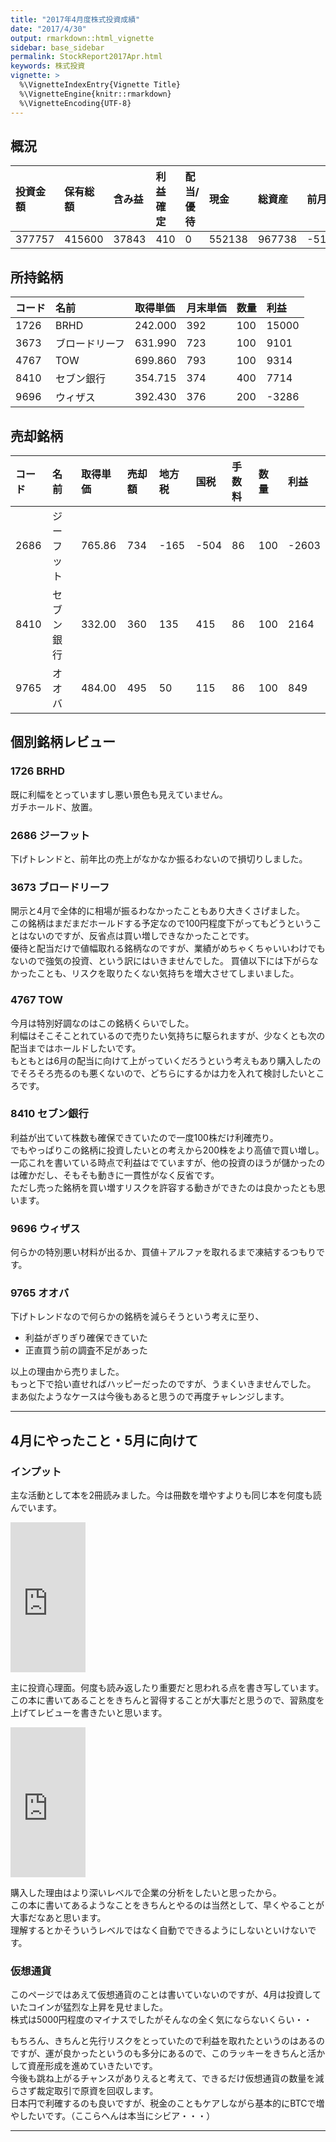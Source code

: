 ```yaml
---
title: "2017年4月度株式投資成績"
date: "2017/4/30"
output: rmarkdown::html_vignette
sidebar: base_sidebar
permalink: StockReport2017Apr.html
keywords: 株式投資
vignette: >
  %\VignetteIndexEntry{Vignette Title}
  %\VignetteEngine{knitr::rmarkdown}
  %\VignetteEncoding{UTF-8}
---
```


## 概況





|投資金額 |保有総額 |含み益 |利益確定 |配当/優待 |現金   |総資産 |前月比 |
|:--------|:--------|:------|:--------|:---------|:------|:------|:------|
|377757   |415600   |37843  |410      |0         |552138 |967738 |-5190  |

## 所持銘柄


|コード |名前           |取得単価 |月末単価 |数量 |利益  |
|:------|:--------------|:--------|:--------|:----|:-----|
|1726   |BRHD           |242.000  |392      |100  |15000 |
|3673   |ブロードリーフ |631.990  |723      |100  |9101  |
|4767   |TOW            |699.860  |793      |100  |9314  |
|8410   |セブン銀行     |354.715  |374      |400  |7714  |
|9696   |ウィザス       |392.430  |376      |200  |-3286 |

## 売却銘柄


|コード |名前       |取得単価 |売却額 |地方税 |国税 |手数料 |数量 |利益  |
|:------|:----------|:--------|:------|:------|:----|:------|:----|:-----|
|2686   |ジーフット |765.86   |734    |-165   |-504 |86     |100  |-2603 |
|8410   |セブン銀行 |332.00   |360    |135    |415  |86     |100  |2164  |
|9765   |オオバ     |484.00   |495    |50     |115  |86     |100  |849   |

## 個別銘柄レビュー

### 1726 BRHD
既に利幅をとっていますし悪い景色も見えていません。  
ガチホールド、放置。

### 2686 ジーフット
下げトレンドと、前年比の売上がなかなか振るわないので損切りしました。  

### 3673 ブロードリーフ
開示と4月で全体的に相場が振るわなかったこともあり大きくさげました。  
この銘柄はまだまだホールドする予定なので100円程度下がってもどうということはないのですが、反省点は買い増しできなかったことです。  
優待と配当だけで値幅取れる銘柄なのですが、業績がめちゃくちゃいいわけでもないので強気の投資、という訳にはいきませんでした。 
買値以下には下がらなかったことも、リスクを取りたくない気持ちを増大させてしまいました。

### 4767 TOW
今月は特別好調なのはこの銘柄くらいでした。  
利幅はそこそことれているので売りたい気持ちに駆られますが、少なくとも次の配当まではホールドしたいです。  
もともとは6月の配当に向けて上がっていくだろうという考えもあり購入したのでそろそろ売るのも悪くないので、どちらにするかは力を入れて検討したいところです。  

### 8410 セブン銀行
利益が出ていて株数も確保できていたので一度100株だけ利確売り。  
でもやっぱりこの銘柄に投資したいとの考えから200株をより高値で買い増し。  
一応これを書いている時点で利益はでていますが、他の投資のほうが儲かったのは確かだし、そもそも動きに一貫性がなく反省です。  
ただし売った銘柄を買い増すリスクを許容する動きができたのは良かったとも思います。  

### 9696 ウィザス
何らかの特別悪い材料が出るか、買値＋アルファを取れるまで凍結するつもりです。

### 9765 オオバ
下げトレンドなので何らかの銘柄を減らそうという考えに至り、

- 利益がぎりぎり確保できていた
- 正直買う前の調査不足があった

以上の理由から売りました。  
もっと下で拾い直せればハッピーだったのですが、うまくいきませんでした。  
まあ似たようなケースは今後もあると思うので再度チャレンジします。  

--- 

## 4月にやったこと・5月に向けて

### インプット

主な活動として本を2冊読みました。今は冊数を増やすよりも同じ本を何度も読んでいます。

<iframe style="width:120px;height:240px;" marginwidth="0" marginheight="0" scrolling="no" frameborder="0" src="https://rcm-fe.amazon-adsystem.com/e/cm?ref=qf_sp_asin_til&t=2323k-22&m=amazon&o=9&p=8&l=as1&IS1=1&detail=1&asins=4939103579&linkId=5bb9c387ef62d2771aec837778507257&bc1=000000&lt1=_blank&fc1=333333&lc1=0066c0&bg1=ffffff&f=ifr">
    </iframe>

主に投資心理面。何度も読み返したり重要だと思われる点を書き写しています。  
この本に書いてあることをきちんと習得することが大事だと思うので、習熟度を上げてレビューを書きたいと思います。
    
<iframe style="width:120px;height:240px;" marginwidth="0" marginheight="0" scrolling="no" frameborder="0" src="https://rcm-fe.amazon-adsystem.com/e/cm?ref=qf_sp_asin_til&t=2323k-22&m=amazon&o=9&p=8&l=as1&IS1=1&detail=1&asins=4478100713&linkId=0ef02d730ed5973af35dc24aef75fab8&bc1=000000&lt1=_blank&fc1=333333&lc1=0066c0&bg1=ffffff&f=ifr">
    </iframe>

購入した理由はより深いレベルで企業の分析をしたいと思ったから。  
この本に書いてあるようなことをきちんとやるのは当然として、早くやることが大事だなあと思います。  
理解するとかそういうレベルではなく自動でできるようにしないといけないです。

### 仮想通貨
このページではあえて仮想通貨のことは書いていないのですが、4月は投資していたコインが猛烈な上昇を見せました。  
株式は5000円程度のマイナスでしたがそんなの全く気にならないくらい・・

もちろん、きちんと先行リスクをとっていたので利益を取れたというのはあるのですが、運が良かったというのも多分にあるので、このラッキーをきちんと活かして資産形成を進めていきたいです。  
今後も跳ね上がるチャンスがありえると考えて、できるだけ仮想通貨の数量を減らさず裁定取引で原資を回収します。  
日本円で利確するのも良いですが、税金のこともケアしながら基本的にBTCで増やしたいです。（ここらへんは本当にシビア・・・）

---
